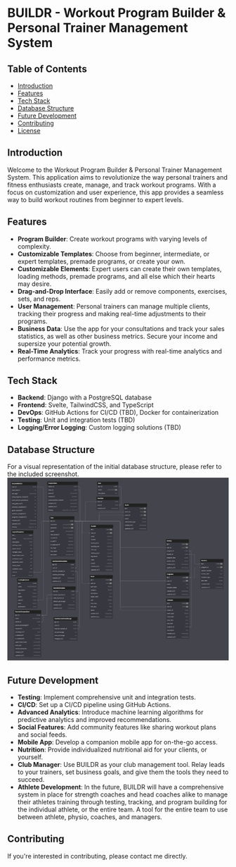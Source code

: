 # BUILDR - Workout Program Builder & Personal Trainer Management System

## Table of Contents

- [Introduction](#introduction)
- [Features](#features)
- [Tech Stack](#tech-stack)
- [Database Structure](#database-structure)
- [Future Development](#future-development)
- [Contributing](#contributing)
- [License](#license)

## Introduction

Welcome to the Workout Program Builder & Personal Trainer Management System. This application aims to revolutionize the way personal trainers and fitness enthusiasts create, manage, and track workout programs. With a focus on customization and user experience, this app provides a seamless way to build workout routines from beginner to expert levels.

## Features

- **Program Builder**: Create workout programs with varying levels of complexity.
- **Customizable Templates**: Choose from beginner, intermediate, or expert templates, premade programs, or create your own.
- **Customizable Elements**: Expert users can create their own templates, loading methods, premade programs, and all else which their hearts may desire.
- **Drag-and-Drop Interface**: Easily add or remove components, exercises, sets, and reps.
- **User Management**: Personal trainers can manage multiple clients, tracking their progress and making real-time adjustments to their programs.
- **Business Data**: Use the app for your consultations and track your sales statistics, as well as other business metrics. Secure your income and supersize your potential growth.
- **Real-Time Analytics**: Track your progress with real-time analytics and performance metrics.

## Tech Stack

- **Backend**: Django with a PostgreSQL database
- **Frontend**: Svelte, TailwindCSS, and TypeScript
- **DevOps**: GitHub Actions for CI/CD (TBD), Docker for containerization
- **Testing**: Unit and integration tests (TBD)
- **Logging/Error Logging**: Custom logging solutions (TBD)

## Database Structure

For a visual representation of the initial database structure, please refer to the included screenshot.
![Database Structure](./assets/db.png)

## Future Development

- **Testing**: Implement comprehensive unit and integration tests.
- **CI/CD**: Set up a CI/CD pipeline using GitHub Actions.
- **Advanced Analytics**: Introduce machine learning algorithms for predictive analytics and improved recommendations.
- **Social Features**: Add community features like sharing workout plans and social feeds.
- **Mobile App**: Develop a companion mobile app for on-the-go access.
- **Nutrition**: Provide individualized nutritional aid for your clients, or yourself.
- **Club Manager**: Use BUILDR as your club management tool. Relay leads to your trainers, set business goals, and give them the tools they need to succeed.
- **Athlete Development**: In the future, BUILDR will have a comprehensive system in place for strength coaches and head coaches alike to manage their athletes training through testing, tracking, and program building for the individual athlete, or the entire team. A tool for the entire team to use between athlete, physio, coaches, and managers.

## Contributing

If you're interested in contributing, please contact me directly.
